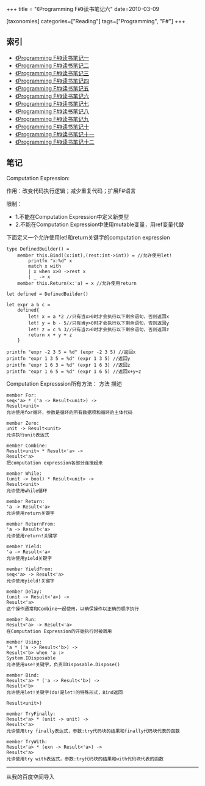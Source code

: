 +++
title = "《Programming F#》读书笔记六"
date=2010-03-09

[taxonomies]
categories=["Reading"]
tags=["Programming", "F#"]
+++
## 索引
- [《Programming F#》读书笔记一](@/blog/life/reading/programming-fsharp/programming-fsharp-1.md)
- [《Programming F#》读书笔记二](@/blog/life/reading/programming-fsharp/programming-fsharp-2.md)
- [《Programming F#》读书笔记三](@/blog/life/reading/programming-fsharp/programming-fsharp-3.md)
- [《Programming F#》读书笔记四](@/blog/life/reading/programming-fsharp/programming-fsharp-4.md)
- [《Programming F#》读书笔记五](@/blog/life/reading/programming-fsharp/programming-fsharp-5.md)
- [《Programming F#》读书笔记六](@/blog/life/reading/programming-fsharp/programming-fsharp-6.md)
- [《Programming F#》读书笔记七](@/blog/life/reading/programming-fsharp/programming-fsharp-7.md)
- [《Programming F#》读书笔记八](@/blog/life/reading/programming-fsharp/programming-fsharp-8.md)
- [《Programming F#》读书笔记九](@/blog/life/reading/programming-fsharp/programming-fsharp-9.md)
- [《Programming F#》读书笔记十](@/blog/life/reading/programming-fsharp/programming-fsharp-10.md)
- [《Programming F#》读书笔记十一](@/blog/life/reading/programming-fsharp/programming-fsharp-11.md)
- [《Programming F#》读书笔记十二](@/blog/life/reading/programming-fsharp/programming-fsharp-12.md)

## 笔记
Computation Expression:

作用：改变代码执行逻辑；减少重复代码；扩展F#语言

限制：
- 1.不能在Computation Expression中定义新类型
- 2.不能在Computation Expression中使用mutable变量，用ref变量代替


下面定义一个允许使用let!和return关键字的computation expression
```f#
type DefinedBuilder() =
    member this.Bind((x:int),(rest:int->int)) = //允许使用let!
        printfn "x:%d" x
        match x with
        | x when x>0 ->rest x
        | _ -> x
    member this.Return(x:'a) = x //允许使用return

let defined = DefinedBuilder()

let expr a b c =
    defined{
        let! x = a *2 //只有当x>0时才会执行以下剩余语句，否则返回x
        let! y = b - 5//只有当y>0时才会执行以下剩余语句，否则返回y
        let! z = c % 3//只有当z>0时才会执行以下剩余语句，否则返回z
        return x + y + z
    }

printfn "expr -2 3 5 = %d" (expr -2 3 5) //返回x
printfn "expr 1 3 5 = %d" (expr 1 3 5) //返回y
printfn "expr 1 6 3 = %d" (expr 1 6 3) //返回z
printfn "expr 1 6 5 = %d" (expr 1 6 5) //返回x+y+z
```

Computation Expresssion所有方法：
    方法 描述

    member For:
    seq<'a> * ('a -> Result<unit>) ->
    Result<unit>
    允许使用for循环，参数是循环的所有数据项和循环的主体代码

    member Zero:
    unit -> Result<unit>
    允许执行unit表达式

    member Combine:
    Result<unit> * Result<'a> ->
    Result<'a>
    把computation expression各部分连接起来

    member While:
    (unit -> bool) * Result<unit> ->
    Result<unit>
    允许使用while循环

    member Return:
    'a -> Result<'a>
    允许使用return关键字

    member ReturnFrom:
    'a -> Result<'a>
    允许使用return!关键字

    member Yield:
    'a -> Result<'a>
    允许使用yield关键字

    member YieldFrom:
    seq<'a> -> Result<'a>
    允许使用yield!关键字

    member Delay:
    (unit -> Result<'a>) ->
    Result<'a>
    这个操作通常和Combine一起使用，以确保操作以正确的顺序执行

    member Run:
    Result<'a> -> Result<'a>
    在Computation Expression的开始执行时被调用

    member Using:
    'a * ('a -> Result<'b>) ->
    Result<'b> when 'a :>
    System.IDisposable
    允许使用use!关键字，负责IDisposable.Dispose()

    member Bind:
    Result<'a> * ('a -> Result<'b>) ->
    Result<'b>
    允许使用let!关键字(do!是let!的特殊形式，Bind返回

    Result<unit>)

    member TryFinally:
    Result<'a> * (unit -> unit) ->
    Result<'a>
    允许使用try finally表达式，参数:try代码块的结果和finally代码块代表的函数

    member TryWith:
    Result<'a> * (exn -> Result<'a>) ->
    Result<'a>
    允许使用try with表达式，参数:try代码块的结果和with代码块代表的函数 


---
从我的百度空间导入